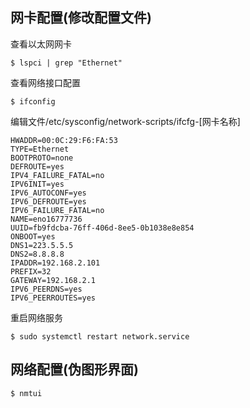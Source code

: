 ## 网卡配置(修改配置文件)

查看以太网网卡

````
$ lspci | grep "Ethernet"
````

查看网络接口配置

````
$ ifconfig
````

编辑文件/etc/sysconfig/network-scripts/ifcfg-[网卡名称]

````
HWADDR=00:0C:29:F6:FA:53
TYPE=Ethernet
BOOTPROTO=none
DEFROUTE=yes
IPV4_FAILURE_FATAL=no
IPV6INIT=yes
IPV6_AUTOCONF=yes
IPV6_DEFROUTE=yes
IPV6_FAILURE_FATAL=no
NAME=eno16777736
UUID=fb9fdcba-76ff-406d-8ee5-0b1038e8e854
ONBOOT=yes
DNS1=223.5.5.5
DNS2=8.8.8.8
IPADDR=192.168.2.101
PREFIX=32
GATEWAY=192.168.2.1
IPV6_PEERDNS=yes
IPV6_PEERROUTES=yes
````

重启网络服务

````
$ sudo systemctl restart network.service
````

## 网络配置(伪图形界面)

````
$ nmtui
````

##
